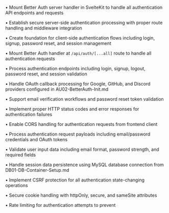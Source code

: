 • Mount Better Auth server handler in SvelteKit to handle all authentication API endpoints and requests

• Establish secure server-side authentication processing with proper route handling and middleware integration

• Create foundation for client-side authentication flows including login, signup, password reset, and session management

• Mount Better Auth handler at `/api/auth/[...all]` route to handle all authentication requests

• Process authentication endpoints including login, signup, logout, password reset, and session validation

• Handle OAuth callback processing for Google, GitHub, and Discord providers configured in AU02-BetterAuth-Init.md

• Support email verification workflows and password reset token validation

• Implement proper HTTP status codes and error responses for authentication failures

• Enable CORS handling for authentication requests from frontend client

• Process authentication request payloads including email/password credentials and OAuth tokens

• Validate user input data including email format, password strength, and required fields

• Handle session data persistence using MySQL database connection from DB01-DB-Container-Setup.md

• Implement CSRF protection for all authentication state-changing operations

• Secure cookie handling with httpOnly, secure, and sameSite attributes

• Rate limiting for authentication attempts to prevent